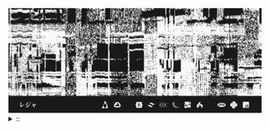 <img src="./banner.png">
<details><summary> :: </summary>
<!--START_SECTION:waka-->

```
From: 09 August 2024 - To: 12 February 2025

Total Time: 1,030 hrs 4 mins

Python                     316 hrs 33 mins ///////------------------   28.49 %
PHP                        178 hrs 58 mins ////---------------------   16.11 %
Markdown                   106 hrs 41 mins //-----------------------   09.60 %
Other                      81 hrs 11 mins  //-----------------------   07.31 %
```

<!--END_SECTION:waka-->
</details>
